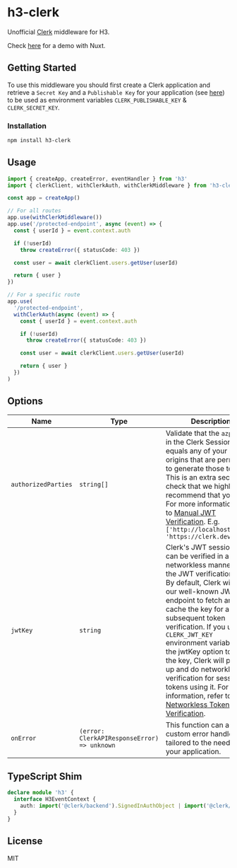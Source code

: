 # h3-clerk

Unofficial [Clerk](https://clerk.com/) middleware for H3.

Check [here](https://github.com/wobsoriano/nuxt-clerk-playground) for a demo with Nuxt.

## Getting Started

To use this middleware you should first create a Clerk application and retrieve a `Secret Key` and a `Publishable Key` for your application (see [here](https://clerk.com/docs/reference/node/getting-started)) to be used as environment variables `CLERK_PUBLISHABLE_KEY` & `CLERK_SECRET_KEY`.

### Installation

```bash
npm install h3-clerk
```

## Usage

```ts
import { createApp, createError, eventHandler } from 'h3'
import { clerkClient, withClerkAuth, withClerkMiddleware } from 'h3-clerk'

const app = createApp()

// For all routes
app.use(withClerkMiddleware())
app.use('/protected-endpoint', async (event) => {
  const { userId } = event.context.auth

  if (!userId)
    throw createError({ statusCode: 403 })

  const user = await clerkClient.users.getUser(userId)

  return { user }
})

// For a specific route
app.use(
  '/protected-endpoint',
  withClerkAuth(async (event) => {
    const { userId } = event.context.auth

    if (!userId)
      throw createError({ statusCode: 403 })

    const user = await clerkClient.users.getUser(userId)

    return { user }
  })
)
```

## Options

| Name                | Type                                        | Description                                                                                                                                                                                                                                                                                                                                                                                                                                                             |
|---------------------|---------------------------------------------|-------------------------------------------------------------------------------------------------------------------------------------------------------------------------------------------------------------------------------------------------------------------------------------------------------------------------------------------------------------------------------------------------------------------------------------------------------------------------|
| `authorizedParties` | `string[]`                                  | Validate that the `azp` claim in the Clerk Session JWT equals any of your known origins that are permitted to generate those tokens. This is an extra security check that we highly recommend that you do. For more information, refer to [Manual JWT Verification](https://clerk.com/docs/backend-requests/handling/manual-jwt). E.g. `['http://localhost:4003', 'https://clerk.dev']`                                                                                                                                                  |
| `jwtKey`            | `string`                                    | Clerk's JWT session token can be verified in a networkless manner using the JWT verification key. By default, Clerk will use our well-known JWKs endpoint to fetch and cache the key for any subsequent token verification. If you use the `CLERK_JWT_KEY` environment variable or the jwtKey option to supply the key, Clerk will pick it up and do networkless verification for session tokens using it. For more information, refer to [Networkless Token Verification](https://clerk.com/docs/references/nodejs/token-verification#validate-the-authorized-party-of-a-session-token). |
| `onError`           | `(error: ClerkAPIResponseError) => unknown` | This function can act as a custom error handler tailored to the needs of your application.                                                                                                                                                                                                                                                                                                                                                                              |

## TypeScript Shim

```ts
declare module 'h3' {
  interface H3EventContext {
    auth: import('@clerk/backend').SignedInAuthObject | import('@clerk/backend').SignedOutAuthObject
  }
}
```

## License

MIT
